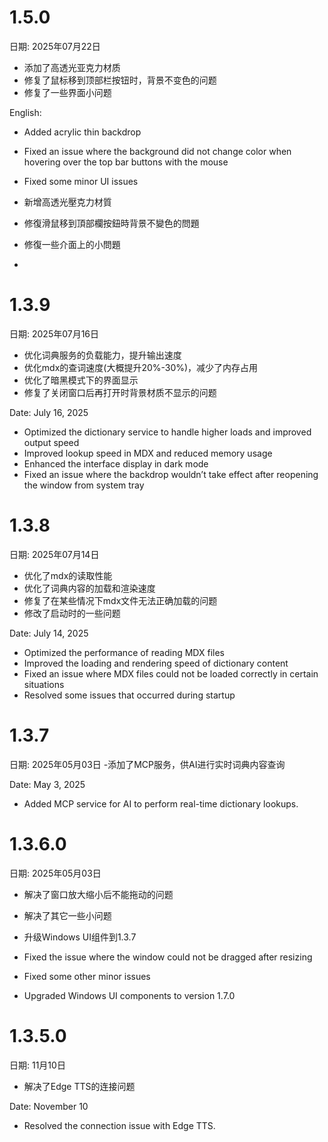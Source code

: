 # 1.5.0
日期: 2025年07月22日
- 添加了高透光亚克力材质
- 修复了鼠标移到顶部栏按钮时，背景不变色的问题
- 修复了一些界面小问题

English:
- Added acrylic thin backdrop
- Fixed an issue where the background did not change color when hovering over the top bar buttons with the mouse
- Fixed some minor UI issues


- 新增高透光壓克力材質
- 修復滑鼠移到頂部欄按鈕時背景不變色的問題
- 修復一些介面上的小問題
- 
# 1.3.9
日期: 2025年07月16日
- 优化词典服务的负载能力，提升输出速度
- 优化mdx的查词速度(大概提升20%-30%)，减少了内存占用
- 优化了暗黑模式下的界面显示
- 修复了关闭窗口后再打开时背景材质不显示的问题
 
Date: July 16, 2025
- Optimized the dictionary service to handle higher loads and improved output speed
- Improved lookup speed in MDX and reduced memory usage
- Enhanced the interface display in dark mode
- Fixed an issue where the backdrop wouldn’t take effect after reopening the window from system tray
  
# 1.3.8
日期: 2025年07月14日
- 优化了mdx的读取性能
- 优化了词典内容的加载和渲染速度
- 修复了在某些情况下mdx文件无法正确加载的问题
- 修改了启动时的一些问题

Date: July 14, 2025
- Optimized the performance of reading MDX files
- Improved the loading and rendering speed of dictionary content
- Fixed an issue where MDX files could not be loaded correctly in certain situations
- Resolved some issues that occurred during startup
  
# 1.3.7

日期: 2025年05月03日
-添加了MCP服务，供AI进行实时词典内容查询

Date: May 3, 2025
- Added MCP service for AI to perform real-time dictionary lookups.

# 1.3.6.0 
日期: 2025年05月03日
- 解决了窗口放大缩小后不能拖动的问题
- 解决了其它一些小问题
- 升级Windows UI组件到1.3.7


- Fixed the issue where the window could not be dragged after resizing
- Fixed some other minor issues
- Upgraded Windows UI components to version 1.7.0


# 1.3.5.0 
日期: 11月10日
- 解决了Edge TTS的连接问题

Date: November 10
- Resolved the connection issue with Edge TTS.
